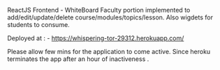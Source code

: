 
ReactJS Frontend - WhiteBoard 
Faculty portion implemented to add/edit/update/delete course/modules/topics/lesson. Also wigdets for students to consume.

Deployed at : - https://whispering-tor-29312.herokuapp.com/

Please allow few mins for the application to come active. Since heroku terminates the app after an hour of inactiveness .
